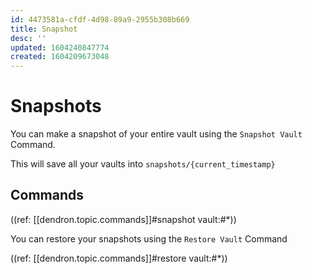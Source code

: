 ```yaml
---
id: 4473581a-cfdf-4d98-89a9-2955b308b669
title: Snapshot
desc: ''
updated: 1604240847774
created: 1604209673048
---
```


# Snapshots

You can make a snapshot of your entire vault using the `Snapshot Vault` Command. 

This will save all your vaults into `snapshots/{current_timestamp}`

## Commands

((ref: [[dendron.topic.commands]]#snapshot vault:#*))

You can restore your snapshots using the `Restore Vault` Command

((ref: [[dendron.topic.commands]]#restore vault:#*))